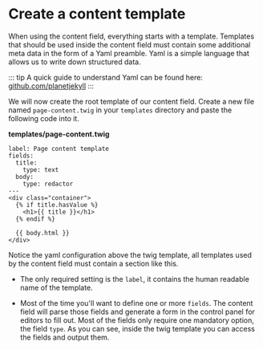 # Create a content template

When using the content field, everything starts with a template. Templates
that should be used inside the content field must contain some additional
meta data in the form of a Yaml preamble. Yaml is a simple language that allows
us to write down structured data.

::: tip
A quick guide to understand Yaml can be found here:
[github.com/planetjekyll](https://github.com/planetjekyll/quickrefs/blob/master/YAML.md)
:::

We will now create the root template of our content field. Create a new file
named `page-content.twig` in your `templates` directory and paste
the following code into it.

**templates/page-content.twig**

```twig
label: Page content template
fields:
  title:
    type: text
  body:
    type: redactor
---
<div class="container">
  {% if title.hasValue %}
    <h1>{{ title }}</h1>
  {% endif %}

  {{ body.html }}
</div>
```

Notice the yaml configuration above the twig template, all templates used by
the content field must contain a section like this.

- The only required setting is the `label`, it contains the
  human readable name of the template.

- Most of the time you'll want to define one or more `fields`. The
  content field will parse those fields and generate a form in the control
  panel for editors to fill out. Most of the fields only require one mandatory
  option, the field `type`. As you can see, inside the twig template
  you can access the fields and output them.
